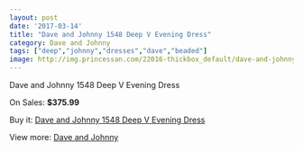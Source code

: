 ```yaml
---
layout: post
date: '2017-03-14'
title: "Dave and Johnny 1548 Deep V Evening Dress"
category: Dave and Johnny
tags: ["deep","johnny","dresses","dave","beaded"]
image: http://img.princessan.com/22016-thickbox_default/dave-and-johnny-1548-deep-v-evening-dress.jpg
---
```

Dave and Johnny 1548 Deep V Evening Dress

On Sales: **$375.99**
<a href="https://www.princessan.com/en/dave-and-johnny/10027-dave-and-johnny-1548-deep-v-evening-dress.html"><amp-img layout="responsive" width="600" height="600" src="//img.princessan.com/22016-thickbox_default/dave-and-johnny-1548-deep-v-evening-dress.jpg" alt="Dave and Johnny 1548 Deep V Evening Dress 0" /></a>
<a href="https://www.princessan.com/en/dave-and-johnny/10027-dave-and-johnny-1548-deep-v-evening-dress.html"><amp-img layout="responsive" width="600" height="600" src="//img.princessan.com/22017-thickbox_default/dave-and-johnny-1548-deep-v-evening-dress.jpg" alt="Dave and Johnny 1548 Deep V Evening Dress 1" /></a>

Buy it: [Dave and Johnny 1548 Deep V Evening Dress](https://www.princessan.com/en/dave-and-johnny/10027-dave-and-johnny-1548-deep-v-evening-dress.html "Dave and Johnny 1548 Deep V Evening Dress")

View more: [Dave and Johnny](https://www.princessan.com/en/16-dave-and-johnny "Dave and Johnny")